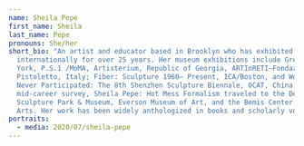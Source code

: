 ```yaml
---
name: Sheila Pepe
first_name: Sheila
last_name: Pepe
pronouns: She/her
short_bio: "An artist and educator based in Brooklyn who has exhibited
  internationally for over 25 years. Her museum exhibitions include Greater New
  York, P.S.1 /MoMA, Artisterium, Republic of Georgia, ARTInRETI–Fondazione
  Pistoletto, Italy; Fiber: Sculpture 1960– Present, ICA/Boston, and We Have
  Never Participated: The 8th Shenzhen Sculpture Biennale, OCAT, China. Her
  mid-career survey, Sheila Pepe: Hot Mess Formalism traveled to the DeCordova
  Sculpture Park & Museum, Everson Museum of Art, and the Bemis Center for the
  Arts. Her work has been widely anthologized in books and scholarly volumes."
portraits:
  - media: 2020/07/sheila-pepe
---
```

